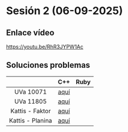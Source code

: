 # Sesión 2 (06-09-2025)


## Enlace vídeo 

https://youtu.be/RhR3JYPW1Ac



## Soluciones problemas 


|   | C++  |  Ruby  |
|:-:|:-:|:-:|
| UVa 10071   | [aquí](https://github.com/SegmentationFaultUtadeo/Estructuras-De-Datos/tree/main/C%2B%2B/Problemas/UVa11614EtruscanWarriorsNeverPlayChess)  |   |
| UVa 11805 | [aquí](https://github.com/SegmentationFaultUtadeo/Estructuras-De-Datos/tree/main/C%2B%2B/Problemas/UVa11805BafanaBafana) | |
| Kattis - Faktor | [aquí](https://github.com/SegmentationFaultUtadeo/Estructuras-De-Datos/tree/main/C%2B%2B/Problemas/KFaktor) | |
| Kattis - Planina | [aquí](https://github.com/SegmentationFaultUtadeo/Estructuras-De-Datos/tree/main/C%2B%2B/Problemas/KPlanina) | |

